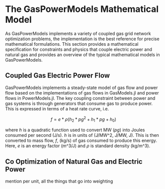 # The GasPowerModels Mathematical Model
As GasPowerModels implements a variety of coupled gas grid network optimization problems, the implementation is the best reference for precise mathematical formulations.
This section provides a mathematical specification for constraints and physics that couple electric power and natural gas and provides an overview of the typical mathematical models in
GasPowerModels.


## Coupled Gas Electric Power Flow
GasPowerModels implements a steady-state model of gas flow and power flow based on the implementations of gas flows in GasModels.jl and power flows in PowerModels.jl.
The key coupling constraint between power and gas systems is through generators that consume gas to produce power.
This is expressed in terms of a heat rate curve, i.e.
```math
f = e * \rho (h_2 * pg^2 + h_1 * pg + h_0)
```
where $h$ is a quadratic function used to convert MW ($pg$) into Joules consumed per second (J/s). $h$ is in units of (J/MW^2, J/MW, J).
This is then converted to mass flow, $f$, (kg/s) of gas consumed to produce this energy.
Here, $e$ is an energy factor (m^3/J) and $\rho$ is standard density (kg/m^3).

## Co Optimization of Natural Gas and Electric Power

mention per unit, all the things that go into weighting
